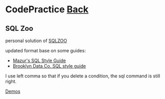 # CodePractice [Back](https://blog.fish-404.icu/CodePractice/)

## SQL Zoo

personal solution of [SQLZOO](https://sqlzoo.net/wiki/SQL_Tutorial)

updated format base on some guides:
* [Mazur's SQL Style Guide](https://github.com/mattm/sql-style-guide)
* [Brooklyn Data Co. SQL style guide](https://github.com/brooklyn-data/co/blob/master/sql_style_guide.md)

I use left comma so that if you delete a condition, the sql command is still right.

[Demos]()
